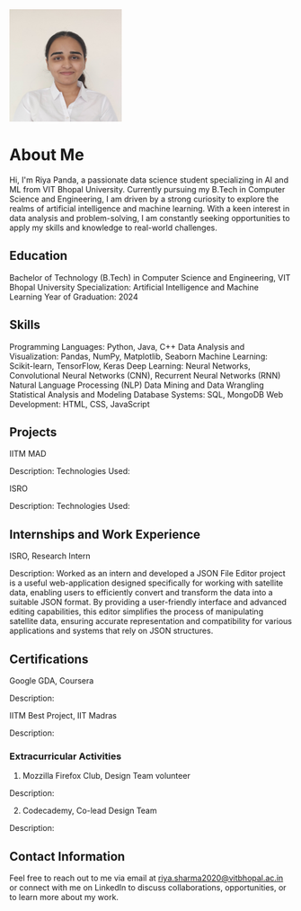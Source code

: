 <img src="/assets/pfp-riya.jpg" width="200" height="200" />

# About Me

Hi, I'm Riya Panda, a passionate data science student specializing in AI and ML from VIT Bhopal University. Currently pursuing my B.Tech in Computer Science and Engineering, I am driven by a strong curiosity to explore the realms of artificial intelligence and machine learning. With a keen interest in data analysis and problem-solving, I am constantly seeking opportunities to apply my skills and knowledge to real-world challenges.

## Education

Bachelor of Technology (B.Tech) in Computer Science and Engineering, VIT Bhopal University
Specialization: Artificial Intelligence and Machine Learning
Year of Graduation: 2024

## Skills

Programming Languages: Python, Java, C++
Data Analysis and Visualization: Pandas, NumPy, Matplotlib, Seaborn
Machine Learning: Scikit-learn, TensorFlow, Keras
Deep Learning: Neural Networks, Convolutional Neural Networks (CNN), Recurrent Neural Networks (RNN)
Natural Language Processing (NLP)
Data Mining and Data Wrangling
Statistical Analysis and Modeling
Database Systems: SQL, MongoDB
Web Development: HTML, CSS, JavaScript

## Projects

IITM MAD

Description: 
Technologies Used: 

ISRO

Description: 
Technologies Used: 

## Internships and Work Experience

ISRO, Research Intern

Description: Worked as an intern and developed a JSON File Editor project is a useful web-application designed specifically for working with satellite data, enabling users to efficiently convert and transform the data into a suitable JSON format. By providing a user-friendly interface and advanced editing capabilities, this editor simplifies the process of manipulating satellite data, ensuring accurate representation and compatibility for various applications and systems that rely on JSON structures.

## Certifications

Google GDA, Coursera

Description: 

IITM Best Project, IIT Madras

Description: 

### Extracurricular Activities

1. Mozzilla Firefox Club, Design Team volunteer

Description: 

2. Codecademy, Co-lead Design Team

Description: 

## Contact Information

Feel free to reach out to me via email at riya.sharma2020@vitbhopal.ac.in or connect with me on LinkedIn to discuss collaborations, opportunities, or to learn more about my work.
